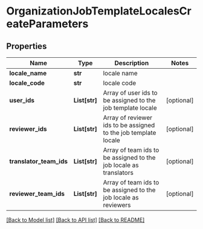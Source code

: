 # OrganizationJobTemplateLocalesCreateParameters

## Properties
Name | Type | Description | Notes
------------ | ------------- | ------------- | -------------
**locale_name** | **str** | locale name | 
**locale_code** | **str** | locale code | 
**user_ids** | **List[str]** | Array of user ids to be assigned to the job template locale | [optional] 
**reviewer_ids** | **List[str]** | Array of reviewer ids to be assigned to the job template locale | [optional] 
**translator_team_ids** | **List[str]** | Array of team ids to be assigned to the job locale as translators | [optional] 
**reviewer_team_ids** | **List[str]** | Array of team ids to be assigned to the job locale as reviewers | [optional] 

[[Back to Model list]](../README.md#documentation-for-models) [[Back to API list]](../README.md#documentation-for-api-endpoints) [[Back to README]](../README.md)


